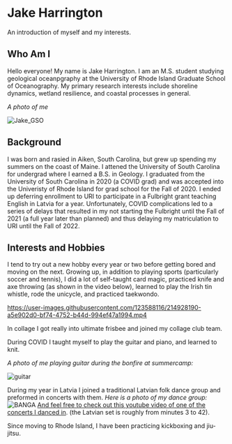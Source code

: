# Jake Harrington 
An introduction of myself and my interests. 
## Who Am I 
Hello everyone! My name is Jake Harrington. I am an M.S. student studying geological oceanpgraphy at the University of Rhode Island Graduate School of Oceanography. My primary research interests include shoreline dynamics, wetland resilience, and coastal processes in general.  

*A photo of me* 

![Jake_GSO](https://user-images.githubusercontent.com/123588116/214932323-61163d5a-4d64-4e82-a6dd-e7d8d0eff253.PNG)


## Background 
I was born and rasied in Aiken, South Carolina, but grew up spending my summers on the coast of Maine. I attened the University of South Carolina for undergrad where I earned a B.S. in Geology. I graduated from the University of South Carolina in 2020 (a COVID grad) and was accepted into the Univeristy of Rhode Island for grad school for the Fall of 2020. I ended up deferring enrollment to URI to participate in a Fulbright grant teaching English in Latvia for a year. Unfortunately, COVID complications led to a series of delays that resulted in my not starting the Fulbright until the Fall of 2021 (a full year later than planned) and thus delaying my matriculation to URI until the Fall of 2022.    

## Interests and Hobbies
I tend to try out a new hobby every year or two before getting bored and moving on the next. Growing up, in addition to playing sports (particularly soccer and tennis), I did a lot of self-taught card magic, practiced knife and axe throwing (as shown in the video below), learned to play the Irish tin whistle, rode the unicycle, and practiced taekwondo.

https://user-images.githubusercontent.com/123588116/214928190-a5e902d0-bf74-4752-b44d-994ef47a1994.mp4



In collage I got really into ultimate frisbee and joined my collage club team. 

During COVID I taught myself to play the guitar and piano, and learned to knit.

*A photo of me playing guitar during the bonfire at summercamp:* 

![guitar](https://user-images.githubusercontent.com/123588116/214929185-8afd9597-d055-4209-a0ce-c9cf6f105d20.PNG)



During my year in Latvia I joined a traditional Latvian folk dance group and preformed in concerts with them. 
*Here is a photo of my dance group:* ![BANGA](https://user-images.githubusercontent.com/123588116/214924639-5d78fb2c-ec82-46d6-be74-a1a14fbdda84.jpg) 
[And feel free to check out this youtube video of one of the concerts I danced in](https://www.youtube.com/watch?v=f5sjusfLr4Q). (the Latvian set is roughly from minutes 3 to 42). 

Since moving to Rhode Island, I have been practicing kickboxing and jiu-jitsu. 

